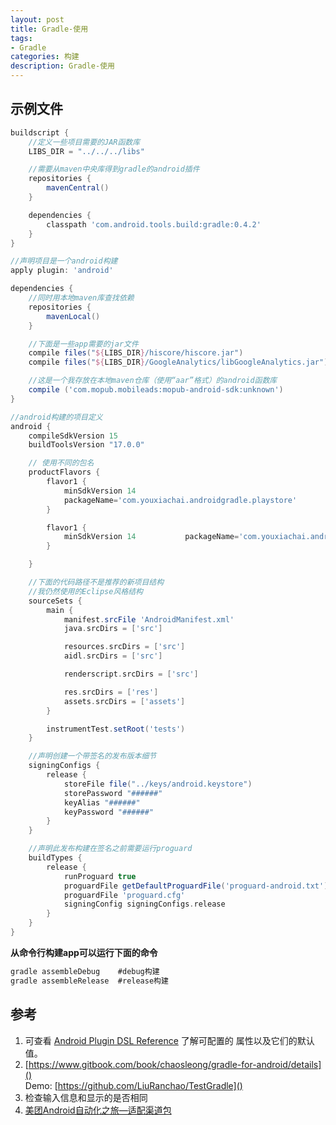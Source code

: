 ```yaml
---
layout: post
title: Gradle-使用
tags:
- Gradle
categories: 构建
description: Gradle-使用
---
```


## 示例文件 

~~~ gradle
buildscript {
    //定义一些项目需要的JAR函数库
    LIBS_DIR = "../../../libs"

    //需要从maven中央库得到gradle的android插件
    repositories {
        mavenCentral()
    }

    dependencies {
        classpath 'com.android.tools.build:gradle:0.4.2'
    }
}

//声明项目是一个android构建
apply plugin: 'android'

dependencies {
    //同时用本地maven库查找依赖
    repositories {
        mavenLocal()
    }

    //下面是一些app需要的jar文件
    compile files("${LIBS_DIR}/hiscore/hiscore.jar")
    compile files("${LIBS_DIR}/GoogleAnalytics/libGoogleAnalytics.jar")

    //这是一个我存放在本地maven仓库（使用“aar”格式）的android函数库
    compile ('com.mopub.mobileads:mopub-android-sdk:unknown')
}

//android构建的项目定义
android {
    compileSdkVersion 15
    buildToolsVersion "17.0.0"

    // 使用不同的包名
    productFlavors {
        flavor1 {
            minSdkVersion 14
            packageName='com.youxiachai.androidgradle.playstore'
        }

        flavor1 {
            minSdkVersion 14           packageName='com.youxiachai.androidgradle.amazonappstore'
        }

    }

    //下面的代码路径不是推荐的新项目结构
    //我仍然使用的Eclipse风格结构
    sourceSets {
        main {
            manifest.srcFile 'AndroidManifest.xml'
            java.srcDirs = ['src']

            resources.srcDirs = ['src']
            aidl.srcDirs = ['src']

            renderscript.srcDirs = ['src']

            res.srcDirs = ['res']
            assets.srcDirs = ['assets']
        }

        instrumentTest.setRoot('tests')
    }

    //声明创建一个带签名的发布版本细节
    signingConfigs {
        release {
            storeFile file("../keys/android.keystore")
            storePassword "######"
            keyAlias "######"
            keyPassword "######"           
        }
    }

    //声明此发布构建在签名之前需要运行proguard
    buildTypes {
        release {
            runProguard true
            proguardFile getDefaultProguardFile('proguard-android.txt')
            proguardFile 'proguard.cfg'
            signingConfig signingConfigs.release
        }    
    }    
}

~~~

__从命令行构建app可以运行下面的命令__

~~~ java
gradle assembleDebug    #debug构建
gradle assembleRelease  #release构建
~~~

## 参考

1. 可查看 [Android Plugin DSL Reference](http://google.github.io/android-gradle-dsl/current/) 了解可配置的 
属性以及它们的默认值。 
2. [https://www.gitbook.com/book/chaosleong/gradle-for-android/details]()   
Demo: [https://github.com/LiuRanchao/TestGradle]()
3. 检查输入信息和显示的是否相同
4. [美团Android自动化之旅—适配渠道包](http://tech.meituan.com/mt-apk-adaptation.html)


